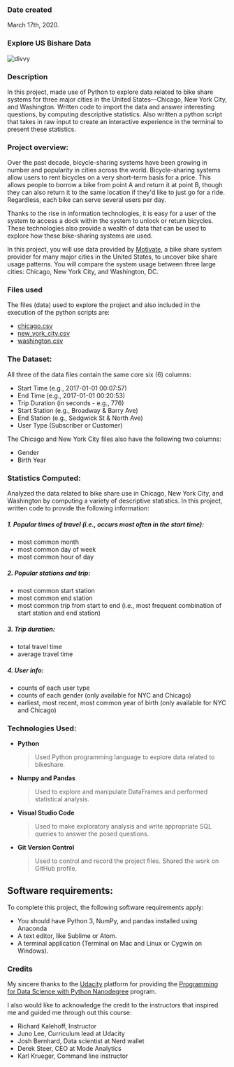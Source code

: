### Date created
March 17th, 2020.

### Explore US Bishare Data
![divvy](https://user-images.githubusercontent.com/49973760/76811158-8cdbb680-6816-11ea-8835-43f1e635ccda.jpg)

### Description
In this project, made use of Python to explore data related to bike share systems for three major cities in the United States—Chicago, New York City, and Washington. Written code to import the data and answer interesting questions, by computing descriptive statistics. Also written a python script that takes in raw input to create an interactive experience in the terminal to present these statistics.

### Project overview:
Over the past decade, bicycle-sharing systems have been growing in number and popularity in cities across the world. Bicycle-sharing systems allow users to rent bicycles on a very short-term basis for a price. This allows people to borrow a bike from point A and return it at point B, though they can also return it to the same location if they'd like to just go for a ride. Regardless, each bike can serve several users per day.

Thanks to the rise in information technologies, it is easy for a user of the system to access a dock within the system to unlock or return bicycles. These technologies also provide a wealth of data that can be used to explore how these bike-sharing systems are used.

In this project, you will use data provided by [Motivate](https://www.motivateco.com/), a bike share system provider for many major cities in the United States, to uncover bike share usage patterns. You will compare the system usage between three large cities: Chicago, New York City, and Washington, DC.

### Files used
The files (data) used to explore the project and also included in the execution of the python scripts are:
 * [chicago.csv](https://www.divvybikes.com/system-data)
 * [new_york_city.csv](https://www.citibikenyc.com/system-data)
 * [washington.csv](https://www.capitalbikeshare.com/system-data)

### The Dataset:
All three of the data files contain the same core six (6) columns:
* Start Time (e.g., 2017-01-01 00:07:57)
* End Time (e.g., 2017-01-01 00:20:53)
* Trip Duration (in seconds - e.g., 776)
* Start Station (e.g., Broadway & Barry Ave)
* End Station (e.g., Sedgwick St & North Ave)
* User Type (Subscriber or Customer)

The Chicago and New York City files also have the following two columns:
* Gender
* Birth Year

### Statistics Computed:
Analyzed the data related to bike share use in Chicago, New York City, and Washington by computing a variety of descriptive statistics. In this project, written code to provide the following information:

##### 1. Popular times of travel (i.e., occurs most often in the start time):
* most common month
* most common day of week
* most common hour of day

##### 2. Popular stations and trip:
* most common start station
* most common end station
* most common trip from start to end (i.e., most frequent combination of start station and end station)

##### 3. Trip duration:
* total travel time
* average travel time

##### 4. User info:
* counts of each user type
* counts of each gender (only available for NYC and Chicago)
* earliest, most recent, most common year of birth (only available for NYC and Chicago)

### Technologies Used:
+ **Python**
    > Used Python programming language to explore data related to bikeshare.

+ **Numpy and Pandas**
    > Used to explore and manipulate DataFrames and performed statistical analysis.

+ **Visual Studio Code**
    > Used to make exploratory analysis and write appropriate SQL queries to answer the posed questions.

+ **Git Version Control**
    > Used to control and record the project files. Shared the work on GitHub profile.

## Software requirements:
To complete this project, the following software requirements apply:
* You should have Python 3, NumPy, and pandas installed using Anaconda
* A text editor, like Sublime or Atom.
* A terminal application (Terminal on Mac and Linux or Cygwin on Windows).

### Credits
My sincere thanks to the [Udacity](https://www.udacity.com/) platform for providing the [Programming for Data Science with Python Nanodegree](https://www.udacity.com/course/programming-for-data-science-nanodegree--nd104) program. 

I also would like to acknowledge the credit to the instructors that inspired me and guided me through out this course:

 * Richard Kalehoff, Instructor
 * Juno Lee, Curriculum lead at Udacity
 * Josh Bernhard, Data scientist at Nerd wallet
 * Derek Steer, CEO at Mode Analytics
 * Karl Krueger, Command line instructor
